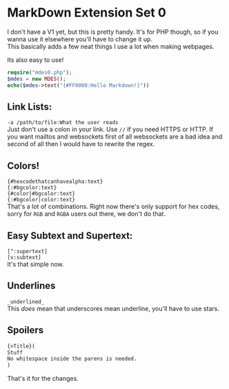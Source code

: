# MarkDown Extension Set 0
I don't have a V1 yet, but this is pretty handy. It's for PHP though, so if you wanna use it elsewhere you'll have to change it up.<br>
This basically adds a few neat things I use a lot when making webpages.

Its also easy to use!
```php
require("mdes0.php");
$mdes = new MDES();
echo($mdes->text("{#FF0000:Hello Markdown!}"))
```

## Link Lists:
`-a /path/to/file:What the user reads`<br>
Just don't use a colon in your link. Use `//` if you need HTTPS or HTTP. If you want mailtos and websockets first of all websockets are a bad idea and second of all then I would have to rewrite the regex.
## Colors!
`{#hexcodethatcanhavealpha:text}`<br>
`{:#bgcolor:text}`<br>
`{#color|#bgcolor:text}`<br>
`{:#bgcolor|color:text}`<br>
That's a lot of combinations. Right now there's only support for hex codes, sorry for `RGB` and `RGBA` users out there, we don't do that.
## Easy Subtext and Supertext:
`[^:supertext]`<br>
`[v:subtext]`<br>
It's that simple now.
## Underlines
`_underlined_`<br>
This _does_ mean that underscores mean underline, you'll have to use stars.
## Spoilers
```markdown
{>Title}(
Stuff
No whitespace inside the parens is needed.
)
```
That's it for the changes.
